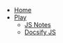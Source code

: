 * [Home](/)
* [Play](play/)
  * [JS Notes](play/test.npm/)
  * [Docsify JS](play/test.docsify/docs/)
